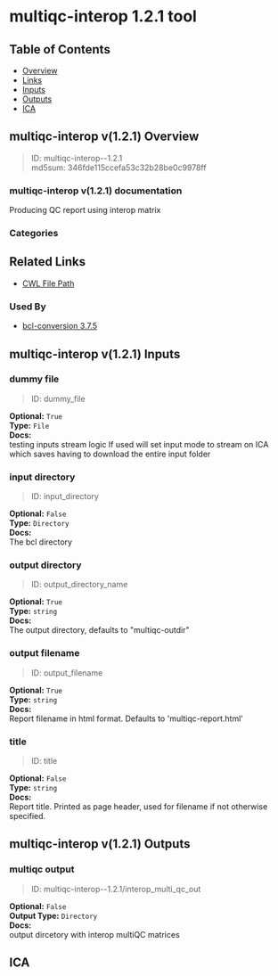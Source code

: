 
multiqc-interop 1.2.1 tool
==========================

## Table of Contents
  
- [Overview](#multiqc-interop-v121-overview)  
- [Links](#related-links)  
- [Inputs](#multiqc-interop-v121-inputs)  
- [Outputs](#multiqc-interop-v121-outputs)  
- [ICA](#ica)  


## multiqc-interop v(1.2.1) Overview



  
> ID: multiqc-interop--1.2.1  
> md5sum: 346fde115ccefa53c32b28be0c9978ff

### multiqc-interop v(1.2.1) documentation
  
Producing QC report using interop matrix

### Categories
  


## Related Links
  
- [CWL File Path](../../../../../../tools/multiqc-interop/1.2.1/multiqc-interop__1.2.1.cwl)  


### Used By
  
- [bcl-conversion 3.7.5](../../../workflows/bcl-conversion/3.7.5/bcl-conversion__3.7.5.md)  

  


## multiqc-interop v(1.2.1) Inputs

### dummy file



  
> ID: dummy_file
  
**Optional:** `True`  
**Type:** `File`  
**Docs:**  
testing inputs stream logic
If used will set input mode to stream on ICA which
saves having to download the entire input folder


### input directory



  
> ID: input_directory
  
**Optional:** `False`  
**Type:** `Directory`  
**Docs:**  
The bcl directory


### output directory



  
> ID: output_directory_name
  
**Optional:** `True`  
**Type:** `string`  
**Docs:**  
The output directory, defaults to "multiqc-outdir"


### output filename



  
> ID: output_filename
  
**Optional:** `True`  
**Type:** `string`  
**Docs:**  
Report filename in html format.
Defaults to 'multiqc-report.html'


### title



  
> ID: title
  
**Optional:** `False`  
**Type:** `string`  
**Docs:**  
Report title.
Printed as page header, used for filename if not otherwise specified.

  


## multiqc-interop v(1.2.1) Outputs

### multiqc output



  
> ID: multiqc-interop--1.2.1/interop_multi_qc_out  

  
**Optional:** `False`  
**Output Type:** `Directory`  
**Docs:**  
output dircetory with interop multiQC matrices
  

  


## ICA
  

